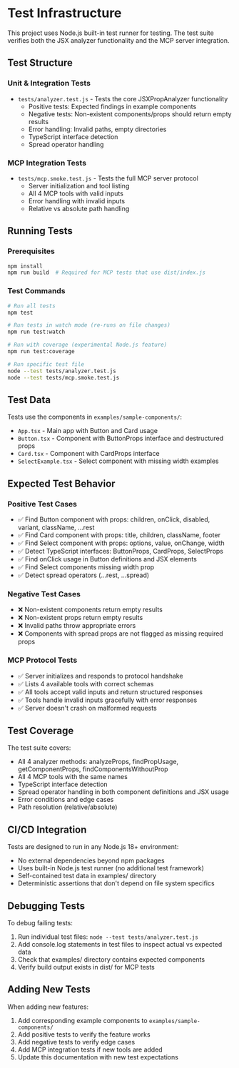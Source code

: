 # Test Infrastructure

This project uses Node.js built-in test runner for testing. The test suite verifies both the JSX analyzer functionality and the MCP server integration.

## Test Structure

### Unit & Integration Tests
- `tests/analyzer.test.js` - Tests the core JSXPropAnalyzer functionality
  - Positive tests: Expected findings in example components
  - Negative tests: Non-existent components/props should return empty results
  - Error handling: Invalid paths, empty directories
  - TypeScript interface detection
  - Spread operator handling

### MCP Integration Tests  
- `tests/mcp.smoke.test.js` - Tests the full MCP server protocol
  - Server initialization and tool listing
  - All 4 MCP tools with valid inputs
  - Error handling with invalid inputs
  - Relative vs absolute path handling

## Running Tests

### Prerequisites
```bash
npm install
npm run build  # Required for MCP tests that use dist/index.js
```

### Test Commands
```bash
# Run all tests
npm test

# Run tests in watch mode (re-runs on file changes)
npm run test:watch

# Run with coverage (experimental Node.js feature)
npm run test:coverage

# Run specific test file
node --test tests/analyzer.test.js
node --test tests/mcp.smoke.test.js
```

## Test Data
Tests use the components in `examples/sample-components/`:
- `App.tsx` - Main app with Button and Card usage
- `Button.tsx` - Component with ButtonProps interface and destructured props
- `Card.tsx` - Component with CardProps interface  
- `SelectExample.tsx` - Select component with missing width examples

## Expected Test Behavior

### Positive Test Cases
- ✅ Find Button component with props: children, onClick, disabled, variant, className, ...rest
- ✅ Find Card component with props: title, children, className, footer
- ✅ Find Select component with props: options, value, onChange, width
- ✅ Detect TypeScript interfaces: ButtonProps, CardProps, SelectProps
- ✅ Find onClick usage in Button definitions and JSX elements
- ✅ Find Select components missing width prop
- ✅ Detect spread operators (...rest, ...spread)

### Negative Test Cases
- ❌ Non-existent components return empty results
- ❌ Non-existent props return empty results
- ❌ Invalid paths throw appropriate errors
- ❌ Components with spread props are not flagged as missing required props

### MCP Protocol Tests
- ✅ Server initializes and responds to protocol handshake
- ✅ Lists 4 available tools with correct schemas
- ✅ All tools accept valid inputs and return structured responses
- ✅ Tools handle invalid inputs gracefully with error responses
- ✅ Server doesn't crash on malformed requests

## Test Coverage
The test suite covers:
- All 4 analyzer methods: analyzeProps, findPropUsage, getComponentProps, findComponentsWithoutProp
- All 4 MCP tools with the same names
- TypeScript interface detection
- Spread operator handling in both component definitions and JSX usage
- Error conditions and edge cases
- Path resolution (relative/absolute)

## CI/CD Integration
Tests are designed to run in any Node.js 18+ environment:
- No external dependencies beyond npm packages
- Uses built-in Node.js test runner (no additional test framework)
- Self-contained test data in examples/ directory
- Deterministic assertions that don't depend on file system specifics

## Debugging Tests
To debug failing tests:
1. Run individual test files: `node --test tests/analyzer.test.js`
2. Add console.log statements in test files to inspect actual vs expected data
3. Check that examples/ directory contains expected components
4. Verify build output exists in dist/ for MCP tests

## Adding New Tests
When adding new features:
1. Add corresponding example components to `examples/sample-components/`
2. Add positive tests to verify the feature works
3. Add negative tests to verify edge cases
4. Add MCP integration tests if new tools are added
5. Update this documentation with new test expectations
